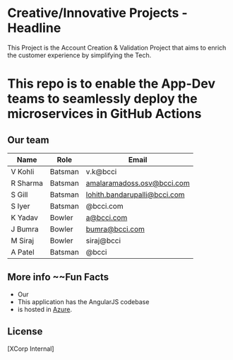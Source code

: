 # Creative/Innovative Projects - Headline

This Project is the Account Creation & Validation Project that aims to enrich the customer experience by simplifying the Tech.

# This repo is to enable the App-Dev teams to seamlessly deploy the microservices in GitHub Actions

## Our team

| Name             | Role                | Email                          |
| ---------------- | ------------------- | ------------------------------ |
| V Kohli          | Batsman             | v.k@bcci                       |
| R Sharma         | Batsman             | amalaramadoss.osv@bcci.com     |
| S Gill           | Batsman             | lohith.bandarupalli@bcci.com   |
| S Iyer           | Batsman             | @bcci.com                      |
| K Yadav          | Bowler              |           a@bcci.com           |
| J Bumra          | Bowler              | bumra@bcci.com                 |
| M Siraj          | Bowler              | siraj@bcci                     |
| A Patel          | Batsman              | @bcci                         |

## More info ~~Fun Facts

- Our 
- This application has the AngularJS codebase
- is hosted in [Azure](https://portal.azure.com/#resource/subscriptions).
  
## License

[XCorp Internal]
